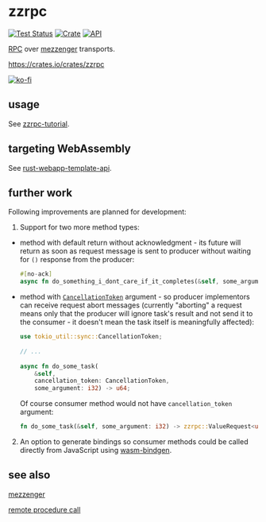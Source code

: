 # zzrpc

[![Test Status](https://github.com/zduny/zzrpc/actions/workflows/rust.yml/badge.svg)](https://github.com/zduny/zzrpc/actions)
[![Crate](https://img.shields.io/crates/v/zzrpc.svg)](https://crates.io/crates/zzrpc)
[![API](https://docs.rs/zzprc/badge.svg)](https://docs.rs/zzrpc)

[RPC](https://en.wikipedia.org/wiki/Remote_procedure_call) over [mezzenger](https://github.com/zduny/mezzenger) transports.

https://crates.io/crates/zzrpc

[![ko-fi](https://ko-fi.com/img/githubbutton_sm.svg)](https://ko-fi.com/O5O31JYZ4)

## usage

See [zzrpc-tutorial](https://github.com/zduny/zzrpc-tutorial).

## targeting WebAssembly

See [rust-webapp-template-api](https://github.com/zduny/rust-webapp-template-api).

## further work

Following improvements are planned for development:

1. Support for two more method types:

  - method with default return without acknowledgment - its future will return as soon as request message is sent to producer without waiting for `()` response from the producer:
    ```rust
    #[no-ack]
    async fn do_something_i_dont_care_if_it_completes(&self, some_argument: i32);
    ```
 
  - method with [`CancellationToken`](https://docs.rs/tokio-util/latest/tokio_util/sync/struct.CancellationToken.html) argument - so producer implementors can receive request abort messages (currently "aborting" a request means only that the producer will ignore task's result and not send it to the consumer - it doesn't mean the task itself is meaningfully affected):
    ```rust
    use tokio_util::sync::CancellationToken;
  
    // ...
  
    async fn do_some_task(
        &self, 
        cancellation_token: CancellationToken, 
        some_argument: i32) -> u64;
    ```
    Of course consumer method would not have `cancellation_token` argument:
    ```rust
    fn do_some_task(&self, some_argument: i32) -> zzrpc::ValueRequest<u64, Request, Self::Error>;
    ```
    

2. An option to generate bindings so consumer methods could be called directly from JavaScript using [wasm-bindgen](https://github.com/rustwasm/wasm-bindgen).

## see also

[mezzenger](https://github.com/zduny/mezzenger)

[remote procedure call](https://en.wikipedia.org/wiki/Remote_procedure_call)
